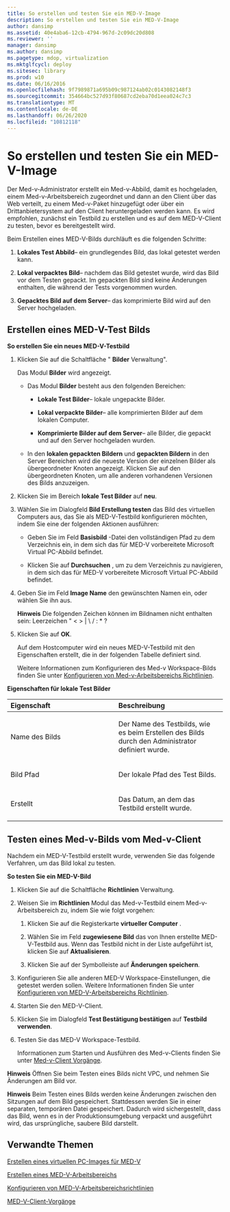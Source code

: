 ```yaml
---
title: So erstellen und testen Sie ein MED-V-Image
description: So erstellen und testen Sie ein MED-V-Image
author: dansimp
ms.assetid: 40e4aba6-12cb-4794-967d-2c09dc20d808
ms.reviewer: ''
manager: dansimp
ms.author: dansimp
ms.pagetype: mdop, virtualization
ms.mktglfcycl: deploy
ms.sitesec: library
ms.prod: w10
ms.date: 06/16/2016
ms.openlocfilehash: 9f7989871a695b09c987124ab02c0143082148f3
ms.sourcegitcommit: 354664bc527d93f80687cd2eba70d1eea024c7c3
ms.translationtype: MT
ms.contentlocale: de-DE
ms.lasthandoff: 06/26/2020
ms.locfileid: "10812118"
---
```

# So erstellen und testen Sie ein MED-V-Image


Der Med-v-Administrator erstellt ein Med-v-Abbild, damit es hochgeladen, einem Med-v-Arbeitsbereich zugeordnet und dann an den Client über das Web verteilt, zu einem Med-v-Paket hinzugefügt oder über ein Drittanbietersystem auf den Client heruntergeladen werden kann. Es wird empfohlen, zunächst ein Testbild zu erstellen und es auf dem MED-V-Client zu testen, bevor es bereitgestellt wird.

Beim Erstellen eines MED-V-Bilds durchläuft es die folgenden Schritte:

1.  **Lokales Test Abbild**– ein grundlegendes Bild, das lokal getestet werden kann.

2.  **Lokal verpacktes Bild**– nachdem das Bild getestet wurde, wird das Bild vor dem Testen gepackt. Im gepackten Bild sind keine Änderungen enthalten, die während der Tests vorgenommen wurden.

3.  **Gepacktes Bild auf dem Server**– das komprimierte Bild wird auf den Server hochgeladen.

## Erstellen eines MED-V-Test Bilds


**So erstellen Sie ein neues MED-V-Testbild**

1.  Klicken Sie auf die Schaltfläche " **Bilder** Verwaltung".

    Das Modul **Bilder** wird angezeigt.

    -   Das Modul **Bilder** besteht aus den folgenden Bereichen:

        -   **Lokale Test Bilder**– lokale ungepackte Bilder.

        -   **Lokal verpackte Bilder**– alle komprimierten Bilder auf dem lokalen Computer.

        -   **Komprimierte Bilder auf dem Server**– alle Bilder, die gepackt und auf den Server hochgeladen wurden.

    -   In den **lokalen gepackten Bildern** und **gepackten Bildern** in den Server Bereichen wird die neueste Version der einzelnen Bilder als übergeordneter Knoten angezeigt. Klicken Sie auf den übergeordneten Knoten, um alle anderen vorhandenen Versionen des Bilds anzuzeigen.

2.  Klicken Sie im Bereich **lokale Test Bilder** auf **neu**.

3.  Wählen Sie im Dialogfeld **Bild Erstellung testen** das Bild des virtuellen Computers aus, das Sie als MED-V-Testbild konfigurieren möchten, indem Sie eine der folgenden Aktionen ausführen:

    -   Geben Sie im Feld **Basisbild** -Datei den vollständigen Pfad zu dem Verzeichnis ein, in dem sich das für MED-V vorbereitete Microsoft Virtual PC-Abbild befindet.

    -   Klicken Sie auf **Durchsuchen** , um zu dem Verzeichnis zu navigieren, in dem sich das für MED-V vorbereitete Microsoft Virtual PC-Abbild befindet.

4.  Geben Sie im Feld **Image Name** den gewünschten Namen ein, oder wählen Sie ihn aus.

    **Hinweis**  Die folgenden Zeichen können im Bildnamen nicht enthalten sein: Leerzeichen " &lt; &gt; | \\ / : \* ?

     

5.  Klicken Sie auf **OK**.

    Auf dem Hostcomputer wird ein neues MED-V-Testbild mit den Eigenschaften erstellt, die in der folgenden Tabelle definiert sind.

    Weitere Informationen zum Konfigurieren des Med-v Workspace-Bilds finden Sie unter [Konfigurieren von Med-v-Arbeitsbereichs Richtlinien](configuring-med-v-workspace-policies.md).

**Eigenschaften für lokale Test Bilder**

<table>
<colgroup>
<col width="50%" />
<col width="50%" />
</colgroup>
<thead>
<tr class="header">
<th align="left">Eigenschaft</th>
<th align="left">Beschreibung</th>
</tr>
</thead>
<tbody>
<tr class="odd">
<td align="left"><p>Name des Bilds</p></td>
<td align="left"><p>Der Name des Testbilds, wie es beim Erstellen des Bilds durch den Administrator definiert wurde.</p></td>
</tr>
<tr class="even">
<td align="left"><p>Bild Pfad</p></td>
<td align="left"><p>Der lokale Pfad des Test Bilds.</p></td>
</tr>
<tr class="odd">
<td align="left"><p>Erstellt</p></td>
<td align="left"><p>Das Datum, an dem das Testbild erstellt wurde.</p></td>
</tr>
</tbody>
</table>

 

## Testen eines Med-v-Bilds vom Med-v-Client


Nachdem ein MED-V-Testbild erstellt wurde, verwenden Sie das folgende Verfahren, um das Bild lokal zu testen.

**So testen Sie ein MED-V-Bild**

1.  Klicken Sie auf die Schaltfläche **Richtlinien** Verwaltung.

2.  Weisen Sie im **Richtlinien** Modul das Med-v-Testbild einem Med-v-Arbeitsbereich zu, indem Sie wie folgt vorgehen:

    1.  Klicken Sie auf die Registerkarte **virtueller Computer** .

    2.  Wählen Sie im Feld **zugewiesene Bild** das von Ihnen erstellte MED-V-Testbild aus. Wenn das Testbild nicht in der Liste aufgeführt ist, klicken Sie auf **Aktualisieren**.

    3.  Klicken Sie auf der Symbolleiste auf **Änderungen speichern**.

3.  Konfigurieren Sie alle anderen MED-V Workspace-Einstellungen, die getestet werden sollen. Weitere Informationen finden Sie unter [Konfigurieren von MED-V-Arbeitsbereichs Richtlinien](configuring-med-v-workspace-policies.md).

4.  Starten Sie den MED-V-Client.

5.  Klicken Sie im Dialogfeld **Test Bestätigung bestätigen** auf **Testbild verwenden**.

6.  Testen Sie das MED-V Workspace-Testbild.

    Informationen zum Starten und Ausführen des Med-v-Clients finden Sie unter [Med-v-Client Vorgänge](med-v-client-operations.md).

**Hinweis**  Öffnen Sie beim Testen eines Bilds nicht VPC, und nehmen Sie Änderungen am Bild vor.

 

**Hinweis**  Beim Testen eines Bilds werden keine Änderungen zwischen den Sitzungen auf dem Bild gespeichert. Stattdessen werden Sie in einer separaten, temporären Datei gespeichert. Dadurch wird sichergestellt, dass das Bild, wenn es in der Produktionsumgebung verpackt und ausgeführt wird, das ursprüngliche, saubere Bild darstellt.

 

## Verwandte Themen


[Erstellen eines virtuellen PC-Images für MED-V](creating-a-virtual-pc-image-for-med-v.md)

[Erstellen eines MED-V-Arbeitsbereichs](creating-a-med-v-workspacemedv-10-sp1.md)

[Konfigurieren von MED-V-Arbeitsbereichsrichtlinien](configuring-med-v-workspace-policies.md)

[MED-V-Client-Vorgänge](med-v-client-operations.md)

 

 





